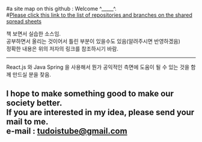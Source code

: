#a site map on this github : Welcome ^_____^.  
#[Please click this link to the list of repositories and branches on the shared spread sheets](https://docs.google.com/spreadsheets/d/1d_rGlZb12XJBxke2azZnkXGejFLXdmr4zkRTRXtwt1A/edit?usp=sharing "a site map by tudoistube@gmail" )  


책 보면서 실습한 소스임.  
공부하면서 올리는 것이어서 틀린 부분이 있을수도 있음(알려주시면 반영하겠음)  
정확한 내용은 위의 저자의 링크를 참조하시기 바람.  

---
React.js 와 Java Spring 을 사용해서 뭔가 공익적인 측면에 도움이 될 수 있는 것을
함께 만드실 분을 찾음.

I hope to make something good to make our society better.  
If you are interested in my idea, please send your mail to me.  
e-mail : tudoistube@gmail.com
---
